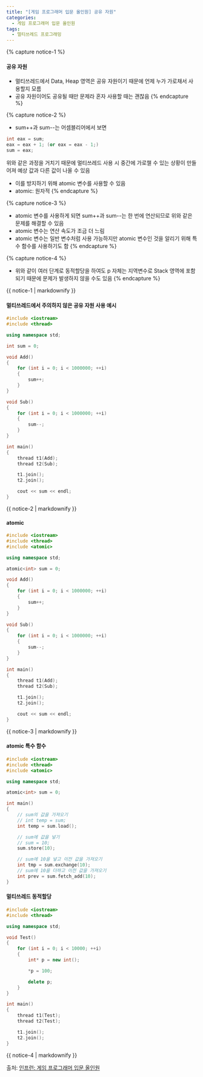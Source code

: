 ```yaml
---
title: "[게임 프로그래머 입문 올인원] 공유 자원"
categories:
  - 게임 프로그래머 입문 올인원
tags:
  - 멀티쓰레드 프로그래밍
---
```




{% capture notice-1 %}
#### 공유 자원

* 멀티쓰레드에서 Data, Heap 영역은 공유 자원이기 때문에 언제 누가 가로채서 사용할지 모름
* 공유 자원이어도 공유될 때만 문제라 혼자 사용할 때는 괜찮음
{% endcapture %}

{% capture notice-2 %}
* sum++과 sum--는 어셈블리어에서 보면
```cpp
int eax = sum;
eax = eax + 1; (or eax = eax - 1;)
sum = eax;
```
위와 같은 과정을 거치기 때문에 멀티쓰레드 사용 시 중간에 가로챌 수 있는 상황이 만들어져 예상 값과 다른 값이 나올 수 있음
* 이를 방지하기 위해 atomic 변수를 사용할 수 있음
* atomic: 원자적
{% endcapture %}

{% capture notice-3 %}
* atomic 변수를 사용하게 되면 sum++과 sum--는 한 번에 연산되므로 위와 같은 문제를 해결할 수 있음
* atomic 변수는 연산 속도가 조금 더 느림
* atomic 변수는 일반 변수처럼 사용 가능하지만 atomic 변수인 것을 알리기 위해 특수 함수를 사용하기도 함
{% endcapture %}

{% capture notice-4 %}
* 위와 같이 여러 단계로 동적할당을 하여도 p 자체는 지역변수로 Stack 영역에 포함되기 때문에 문제가 발생하지 않을 수도 있음
{% endcapture %}

<div class="notice">
  {{ notice-1 | markdownify }}
</div>

#### 멀티쓰레드에서 주의하지 않은 공유 자원 사용 예시

```cpp
#include <iostream>
#include <thread>

using namespace std;

int sum = 0;

void Add()
{
	for (int i = 0; i < 1000000; ++i)
	{
		sum++;
	}
}

void Sub()
{
	for (int i = 0; i < 1000000; ++i)
	{
		sum--;
	}
}

int main()
{
	thread t1(Add);
	thread t2(Sub);

	t1.join();
	t2.join();

	cout << sum << endl;
}
```

<div class="notice">
  {{ notice-2 | markdownify }}
</div>

#### atomic

```cpp
#include <iostream>
#include <thread>
#include <atomic>

using namespace std;

atomic<int> sum = 0;

void Add()
{
	for (int i = 0; i < 1000000; ++i)
	{
		sum++;
	}
}

void Sub()
{
	for (int i = 0; i < 1000000; ++i)
	{
		sum--;
	}
}

int main()
{
	thread t1(Add);
	thread t2(Sub);

	t1.join();
	t2.join();

	cout << sum << endl;
}
```

<div class="notice">
  {{ notice-3 | markdownify }}
</div>

#### atomic 특수 함수

```cpp
#include <iostream>
#include <thread>
#include <atomic>

using namespace std;

atomic<int> sum = 0;

int main()
{
	// sum의 값을 가져오기
	// int temp = sum;
	int temp = sum.load();

	// sum에 값을 넣기
	// sum = 10;
	sum.store(10);

	// sum에 10을 넣고 이전 값을 가져오기
	int tmp = sum.exchange(10);
	// sum에 10을 더하고 이전 값을 가져오기
	int prev = sum.fetch_add(10);
}
```

#### 멀티쓰레드 동적할당

```cpp
#include <iostream>
#include <thread>

using namespace std;

void Test()
{
	for (int i = 0; i < 10000; ++i)
	{
		int* p = new int();

		*p = 100;

		delete p;
	}
}

int main()
{
	thread t1(Test);
	thread t2(Test);

	t1.join();
	t2.join();
}
```

<div class="notice">
  {{ notice-4 | markdownify }}
</div>

출처: [인프런: 게임 프로그래머 입문 올인원][source]

[source]: https://www.inflearn.com/course/%EA%B2%8C%EC%9E%84-%ED%94%84%EB%A1%9C%EA%B7%B8%EB%9E%98%EB%A8%B8-%EC%9E%85%EB%AC%B8-%EC%98%AC%EC%9D%B8%EC%9B%90-rookiss/dashboard
